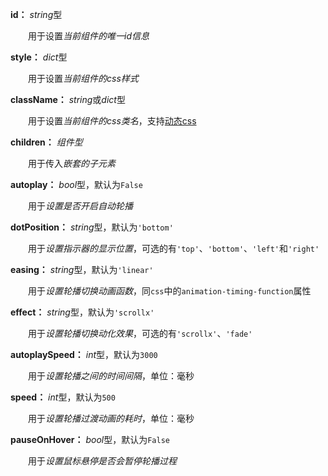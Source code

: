**id：** *string*型

　　用于设置*当前组件的唯一id信息*

**style：** *dict*型

　　用于设置*当前组件的css样式*

**className：** *string*或*dict*型

　　用于设置*当前组件的css类名*，支持[动态css](/advanced-classname)

**children：** *组件型*

　　用于传入*嵌套的子元素*

**autoplay：** *bool*型，默认为`False`

　　用于*设置是否开启自动轮播*

**dotPosition：** *string*型，默认为`'bottom'`

　　用于*设置指示器的显示位置*，可选的有`'top'`、`'bottom'`、`'left'`和`'right'`

**easing：** *string*型，默认为`'linear'`

　　用于*设置轮播切换动画函数*，同`css`中的`animation-timing-function`属性

**effect：** *string*型，默认为`'scrollx'`

　　用于*设置轮播切换动化效果*，可选的有`'scrollx'`、`'fade'`

**autoplaySpeed：** *int*型，默认为`3000`

　　用于*设置轮播之间的时间间隔*，单位：毫秒

**speed：** *int*型，默认为`500`

　　用于*设置轮播过渡动画的耗时*，单位：毫秒

**pauseOnHover：** *bool*型，默认为`False`

　　用于*设置鼠标悬停是否会暂停轮播过程*